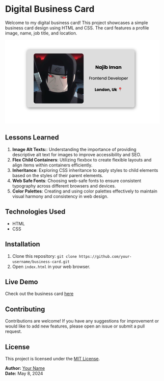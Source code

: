 # Digital Business Card

Welcome to my digital business card! This project showcases a simple business card design using HTML and CSS. The card features a profile image, name, job title, and location.

![Business Card](images/business-card.png)

## Lessons Learned

1. **Image Alt Texts:**: Understanding the importance of providing descriptive alt text for images to improve accessibility and SEO.
2. **Flex Child Containers**: Utilizing flexbox to create flexible layouts and align items within containers efficiently.
3. **Inheritance**: Exploring CSS inheritance to apply styles to child elements based on the styles of their parent elements.
4. **Web Safe Fonts**: Choosing web-safe fonts to ensure consistent typography across different browsers and devices.
5. **Color Palettes**: Creating and using color palettes effectively to maintain visual harmony and consistency in web design.

## Technologies Used

- HTML
- CSS

## Installation

1. Clone this repository: `git clone https://github.com/your-username/business-card.git`
2. Open `index.html` in your web browser.

## Live Demo

Check out the business card [here](https://business-card-pearl-pi.vercel.app/)

## Contributing

Contributions are welcome! If you have any suggestions for improvement or would like to add new features, please open an issue or submit a pull request.

## License

This project is licensed under the [MIT License](LICENSE).

**Author:** [Your Name](https://github.com/najibdevs)  
**Date:** May 8, 2024

